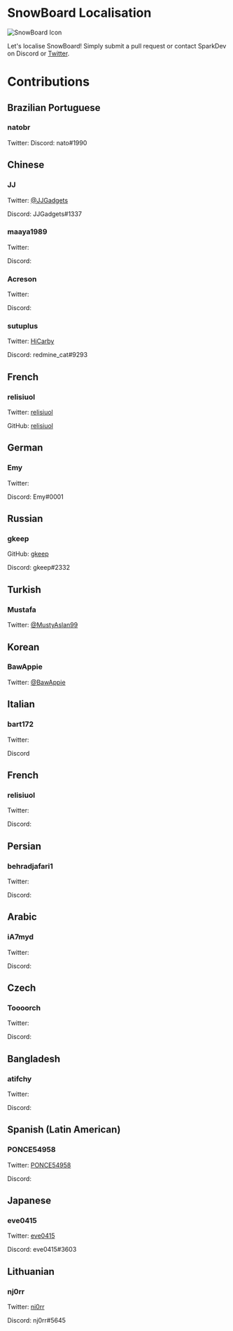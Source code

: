 # SnowBoard Localisation
![SnowBoard Icon](https://i.imgur.com/du1jZL7.png)

Let's localise SnowBoard!
Simply submit a pull request or contact SparkDev on Discord or [Twitter][ST].

# Contributions

## Brazilian Portuguese
### natobr
Twitter: 
Discord: nato#1990

## Chinese
### JJ
Twitter: [@JJGadgets][JJT]

Discord: JJGadgets#1337

### maaya1989
Twitter:

Discord:

### Acreson
Twitter: 

Discord:

### sutuplus
Twitter: [HiCarby](https://twitter.com/HiCarby)

Discord: redmine_cat#9293

## French
### relisiuol
Twitter: [relisiuol](https://twitter.com/relisiuol)

GitHub: [relisiuol](https://github.com/relisiuol)

## German
### Emy
Twitter:

Discord: Emy#0001

## Russian
### gkeep
GitHub: [gkeep](https://github.com/gkeep)

Discord: gkeep#2332

## Turkish
### Mustafa
Twitter: [@MustyAslan99](https://twitter.com/MustyAslan99)

## Korean
### BawAppie
Twitter: [@BawAppie](https://tiwtter.com/BawAppie)


## Italian
### bart172
Twitter:

Discord

## French
### relisiuol
Twitter: 

Discord:

## Persian
### behradjafari1
Twitter: 

Discord:

## Arabic
### iA7myd
Twitter: 

Discord:

## Czech
### Toooorch
Twitter: 

Discord:

## Bangladesh
### atifchy
Twitter: 

Discord:

## Spanish (Latin American)
### PONCE54958
Twitter: [PONCE54958](https://twitter.com/PONCE54958)

Discord:

## Japanese
### eve0415
Twitter: [eve0415](https://twitter.com/eveevekun)

Discord: eve0415#3603

## Lithuanian
### nj0rr
Twitter: [ni0rr](https://twitter.com/ni0rr)

Discord: nj0rr#5645

[ST]: https://twitter.com/SparkDev_ "Spark's Twitter"
[JJT]: https://twitter.com/JJGadgets "JJ's Twitter"
[PONCE54958]: https://twitter.com/PONCE54958 "PONCE54958's Twitter"
[eve0415]: https://twitter.com/eve0415 "eve0415's Twitter"
[HiCarby]: https://twitter.com/HiCarby "HiCarby's Twitter"
[ni0rr]: https://twitter.com/ni0rr "ni0rr's Twitter"
